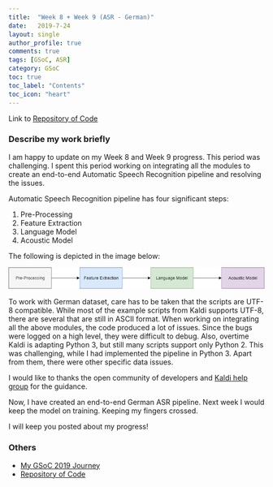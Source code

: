 ```yaml
---
title:  "Week 8 + Week 9 (ASR - German)"
date:   2019-7-24
layout: single
author_profile: true
comments: true
tags: [GSoC, ASR]
category: GSoC
toc: true
toc_label: "Contents"
toc_icon: "heart"
---
```


Link to [Repository of Code](https://github.com/AASHISHAG/asr-german)

### Describe my work briefly

I am happy to update on my Week 8 and Week 9 progress. This period was challenging. I spent this period working on integrating all the modules to create an end-to-end Automatic Speech Recognition pipeline and resolving the issues.

Automatic Speech Recognition pipeline has four significant steps:

1. Pre-Processing
2. Feature Extraction
3. Language Model
4. Acoustic Model

The following is depicted in the image below:

![](
/others/speech-recognition-pipeline-2.png)

To work with German dataset, care has to be taken that the scripts are UTF-8 compatible. While most of the example scripts from Kaldi supports UTF-8, there are several that are still in ASCII format. When working on integrating all the above modules, the code produced a lot of issues. Since the bugs were logged on a high level, they were difficult to debug. Also, overtime Kaldi is adapting Python 3, but still many scripts support only Python 2. This was challenging, while I had implemented the pipeline in Python 3. Apart from them, there were other specific data issues. 

I would like to thanks the open community of developers and [Kaldi help group](https://groups.google.com/forum/#!forum/kaldi-help) for the guidance. 

Now, I have created an end-to-end German ASR pipeline. Next week I would keep the model on training. Keeping my fingers crossed.

I will keep you posted about my progress!

### Others

- [My GSoC 2019 Journey](https://aashishag.github.io/categories/#gsoc)
- [Repository of Code](https://github.com/AASHISHAG/asr-german)